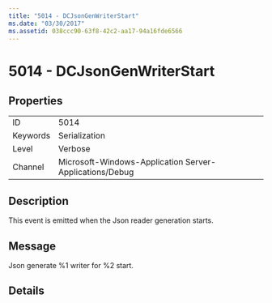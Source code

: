 ```yaml
---
title: "5014 - DCJsonGenWriterStart"
ms.date: "03/30/2017"
ms.assetid: 038ccc90-63f8-42c2-aa17-94a16fde6566
---
```

# 5014 - DCJsonGenWriterStart
## Properties  


|||  
|-|-|  
|ID|5014|  
|Keywords|Serialization|  
|Level|Verbose|  
|Channel|Microsoft-Windows-Application Server-Applications/Debug|  

## Description  
 This event is emitted when the Json reader generation starts.  

## Message  
 Json generate %1 writer for %2 start.  

## Details
